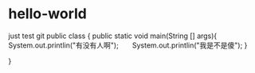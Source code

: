 # hello-world
just test git
public class {
  public static void main(String [] args){
     System.out.printlin("有没有人啊");
       System.out.printlin("我是不是傻");
  }

}
